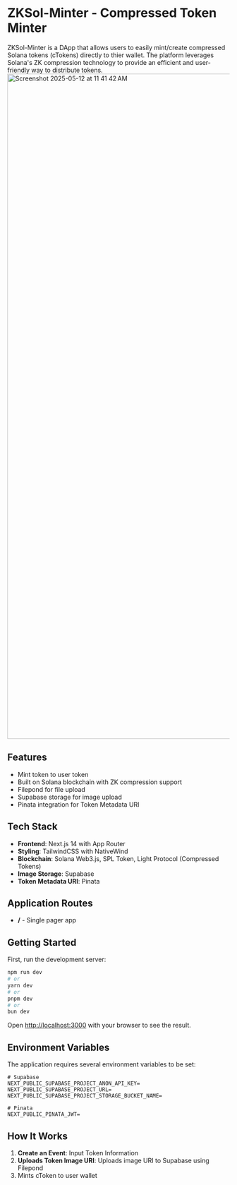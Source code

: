 # ZKSol-Minter - Compressed Token Minter

ZKSol-Minter is a DApp that allows users to easily mint/create compressed Solana tokens (cTokens) directly to thier wallet. The platform leverages Solana's ZK compression technology to provide an efficient and user-friendly way to distribute tokens.
<img width="1508" alt="Screenshot 2025-05-12 at 11 41 42 AM" src="https://zk-sol-minter.vercel.app/app-preview.png" />


## Features

- Mint token to user token
- Built on Solana blockchain with ZK compression support
- Filepond for file upload
- Supabase storage for image upload
- Pinata integration for Token Metadata URI

## Tech Stack

- **Frontend**: Next.js 14 with App Router
- **Styling**: TailwindCSS with NativeWind
- **Blockchain**: Solana Web3.js, SPL Token, Light Protocol (Compressed Tokens)
- **Image Storage**: Supabase
- **Token Metadata URI**: Pinata

## Application Routes

- **/** - Single pager app

## Getting Started

First, run the development server:

```bash
npm run dev
# or
yarn dev
# or
pnpm dev
# or
bun dev
```

Open [http://localhost:3000](http://localhost:3000) with your browser to see the result.

## Environment Variables

The application requires several environment variables to be set:

```
# Supabase 
NEXT_PUBLIC_SUPABASE_PROJECT_ANON_API_KEY=
NEXT_PUBLIC_SUPABASE_PROJECT_URL=
NEXT_PUBLIC_SUPABASE_PROJECT_STORAGE_BUCKET_NAME=

# Pinata
NEXT_PUBLIC_PINATA_JWT=
```

## How It Works

1. **Create an Event**: Input Token Information
2. **Uploads Token Image URI**: Uploads image URI to Supabase using Filepond
3. Mints cToken to user wallet 

